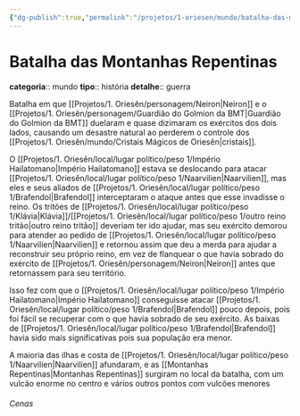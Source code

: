 ```yaml
---
{"dg-publish":true,"permalink":"/projetos/1-oriesen/mundo/batalha-das-montanhas-repentinas/"}
---
```




# Batalha das Montanhas Repentinas
**categoria**:: mundo
**tipo**:: história
**detalhe**:: guerra

Batalha em que [[Projetos/1. Oriesên/personagem/Neiron|Neiron]] e o [[Projetos/1. Oriesên/personagem/Guardião do Golmion da BMT|Guardião do Golmion da BMT]] duelaram e quase dizimaram os exércitos dos dois lados, causando um desastre natural ao perderem o controle dos [[Projetos/1. Oriesên/mundo/Cristais Mágicos de Oriesên|cristais]].

O [[Projetos/1. Oriesên/local/lugar político/peso 1/Império Hailatomano|Império Hailatomano]] estava se deslocando para atacar [[Projetos/1. Oriesên/local/lugar político/peso 1/Naarvilien|Naarvilien]], mas eles e seus aliados de [[Projetos/1. Oriesên/local/lugar político/peso 1/Brafendol|Brafendol]] interceptaram o ataque antes que esse invadisse o reino. Os tritões de [[Projetos/1. Oriesên/local/lugar político/peso 1/Klávia|Klávia]]/[[Projetos/1. Oriesên/local/lugar político/peso 1/outro reino tritão|outro reino tritão]] deveriam ter ido ajudar, mas seu exército demorou para atender ao pedido de [[Projetos/1. Oriesên/local/lugar político/peso 1/Naarvilien|Naarvilien]] e retornou assim que deu a merda para ajudar a reconstruir seu próprio reino, em vez de flanquear o que havia sobrado do exército de [[Projetos/1. Oriesên/personagem/Neiron|Neiron]] antes que retornassem para seu território.

Isso fez com que o [[Projetos/1. Oriesên/local/lugar político/peso 1/Império Hailatomano|Império Hailatomano]] conseguisse atacar [[Projetos/1. Oriesên/local/lugar político/peso 1/Brafendol|Brafendol]] pouco depois, pois foi fácil se recuperar com o que havia sobrado de seu exército. As baixas de [[Projetos/1. Oriesên/local/lugar político/peso 1/Brafendol|Brafendol]] havia sido mais significativas pois sua população era menor.

A maioria das ilhas e costa de [[Projetos/1. Oriesên/local/lugar político/peso 1/Naarvilien|Naarvilien]] afundaram, e as [[Montanhas Repentinas|Montanhas Repentinas]] surgiram no local da batalha, com um vulcão enorme no centro e vários outros pontos com vulcões menores

###### Cenas

